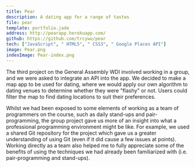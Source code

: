 ```yaml
---
title: Pear
description: A dating app for a range of tastes
file: pear
template: portfolio.jade
address: http://pearapp.herokuapp.com/
github: https://github.com/trcywu/pear
tech: ["JavaScript", " HTML5", " CSS3", " Google Places API"]
image: Pear.png
indexImage: Pear-index.png
---
```


The third project on the General Assembly WDI involved working in a group, and we were asked to integrate an API into the app. We decided to make a map app to be used for dating, where we would apply our own algorithm to dating venues to determine whether they were "flashy" or not. Users could filter the map to find dating locations to suit their preferences.

Whilst we had been exposed to some elements of working as a team of programmers on the course, such as daily stand-ups and pair-programming, the group project gave us more of an insight into what a professional programming environment might be like. For example, we used a shared Git repository for the project which gave us a greater understanding of using Git (even if it did cause a few issues at points). Working directly as a team also helped me to fully appreciate some of the benefits of using the techniques we had already been familiarized with (i.e. pair-programming and stand-ups).
